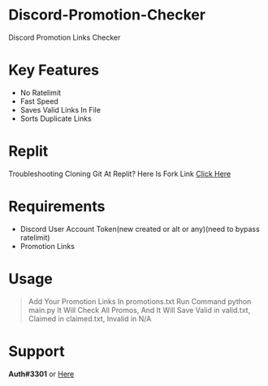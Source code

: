 # Discord-Promotion-Checker
Discord Promotion Links Checker

# Key Features
- No Ratelimit
- Fast Speed
- Saves Valid Links In File
- Sorts Duplicate Links

# Replit

Troubleshooting Cloning Git At Replit? Here Is Fork Link [Click Here](https://replit.com/@authdaddy/Discord-Promotion-Checker#main.py)

# Requirements

- Discord User Account Token(new created or alt or any)(need to bypass ratelimit)
- Promotion Links

# Usage
> Add Your Promotion Links In promotions.txt
Run Command python main.py
It Will Check All Promos, And It Will Save Valid in valid.txt, Claimed in claimed.txt, Invalid in N/A

# Support
**Auth#3301** or [Here](https://discord.gg/lgnop)
